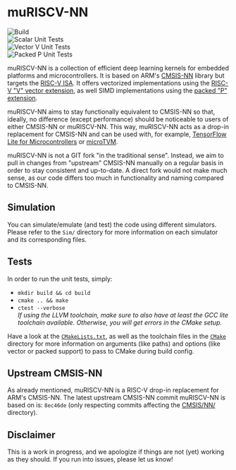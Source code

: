 # muRISCV-NN

![Build](https://github.com/tum-ei-eda/muriscv-nn/actions/workflows/build.yml/badge.svg)  
![Scalar Unit Tests](https://github.com/tum-ei-eda/muriscv-nn/actions/workflows/test_scalar.yml/badge.svg)  
![Vector V Unit Tests](https://github.com/tum-ei-eda/muriscv-nn/actions/workflows/test_vector.yml/badge.svg)  
![Packed P Unit Tests](https://github.com/tum-ei-eda/muriscv-nn/actions/workflows/test_packed.yml/badge.svg)  
<!-- ![TFLM Integration Tests]https://github.com/tum-ei-eda/muriscv-nn/actions/workflows/tflm_integration_ovpsim.yml/badge.svg)-->

muRISCV-NN is a collection of efficient deep learning kernels for embedded platforms and microcontrollers. It is based on ARM's [CMSIS-NN](https://github.com/ARM-software/CMSIS_5/tree/develop/CMSIS/NN) library but targets the [RISC-V ISA](https://en.wikipedia.org/wiki/RISC-V). It offers vectorized implementations using the [RISC-V "V" vector extension](https://github.com/riscv/riscv-v-spec), as well SIMD implementations using the [packed "P" extension](https://github.com/riscv/riscv-p-spec).  

muRISCV-NN aims to stay functionally equivalent to CMSIS-NN so that, ideally, no difference (except performance) should be noticeable to users of either CMSIS-NN or muRISCV-NN. This way, muRISCV-NN acts as a drop-in replacement for CMSIS-NN and can be used with, for example, [TensorFlow Lite for Microcontrollers](./TFLM) or [microTVM](https://tvm.apache.org/docs/topic/microtvm/index.html).  

muRISCV-NN is not a GIT fork "in the traditional sense". Instead, we aim to pull in changes from "upstream" CMSIS-NN manually on a regular basis in order to stay consistent and up-to-date. A direct fork would not make much sense, as our code differs too much in functionality and naming compared to CMSIS-NN.

## Simulation
You can simulate/emulate (and test) the code using different simulators. Please refer to the `Sim/` directory for more information on each simulator and its corresponding files.

## Tests
In order to run the unit tests, simply:
- `mkdir build && cd build`
- `cmake .. && make`
- `ctest --verbose`  
*If using the LLVM toolchain, make sure to also have at least the GCC lite toolchain available. Otherwise, you will get errors in the CMake setup.*

Have a look at the [`CMakeLists.txt`](./CMakeLists.txt), as well as the toolchain files in the [`CMake`](./CMake) directory for more information on arguments (like paths) and options (like vector or packed support) to pass to CMake during build config.

## Upstream CMSIS-NN
As already mentioned, muRISCV-NN is a RISC-V drop-in replacement for ARM's CMSIS-NN. The latest upstream CMSIS-NN commit muRISCV-NN is based on is: `8ec46de` (only respecting commits affecting the [CMSIS/NN/](https://github.com/ARM-software/CMSIS_5/tree/develop/CMSIS/NN) directory).

## Disclaimer
This is a work in progress, and we apologize if things are not (yet) working as they should. If you run into issues, please let us know!
